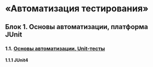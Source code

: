 # «Автоматизация тестирования»

## Блок 1. Основы автоматизации, платформа JUnit
### 1.1. [Основы автоматизации, Unit-тесты](https://github.com/netology-code/aqa-homeworks/blob/aqa4/basics)
#### 1.1.1 JUnit4
